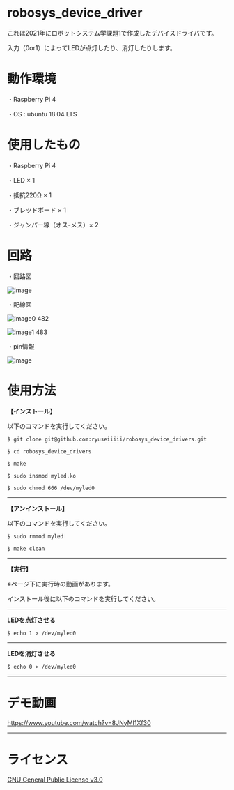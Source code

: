 # robosys_device_driver
これは2021年にロボットシステム学課題1で作成したデバイスドライバです。

入力（0or1）によってLEDが点灯したり、消灯したりします。

# 動作環境
・Raspberry Pi 4

・OS : ubuntu 18.04 LTS

# 使用したもの
・Raspberry Pi 4

・LED × 1

・抵抗220Ω × 1

・ブレッドボード × 1

・ジャンパー線（オス-メス）× 2

# 回路

・回路図

![image](https://user-images.githubusercontent.com/92899820/145713388-04a6a622-a1f8-48d7-97c9-00587eb5f4f4.png)

・配線図

![image0 482](https://user-images.githubusercontent.com/92899820/145683722-dd070b78-4581-4406-9772-ffa9b4c18347.jpeg)

![image1 483](https://user-images.githubusercontent.com/92899820/145683737-ea24c765-7951-4364-80f2-1443380609e8.jpeg)

・pin情報

![image](https://user-images.githubusercontent.com/92899820/145713427-35931895-a114-4aae-8761-1b0c34c36515.png)

# 使用方法
**【インストール】**

以下のコマンドを実行してください。

```
$ git clone git@github.com:ryuseiiiii/robosys_device_drivers.git

$ cd robosys_device_drivers

$ make

$ sudo insmod myled.ko

$ sudo chmod 666 /dev/myled0
```
***
**【アンインストール】**

以下のコマンドを実行してください。

```
$ sudo rmmod myled

$ make clean
```
***
**【実行】**

※ページ下に実行時の動画があります。

インストール後に以下のコマンドを実行してください。
***
**LEDを点灯させる**
```
$ echo 1 > /dev/myled0
```
***
**LEDを消灯させる**
```
$ echo 0 > /dev/myled0
```
***
# デモ動画
https://www.youtube.com/watch?v=8JNyMI1Xf30
***
# ライセンス
[GNU General Public License v3.0](https://github.com/ryuseiiiii/robosys_device_drivers/blob/main/COPYING)
